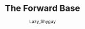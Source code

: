 ---
media: "images/rounds/round_2/forward_base.png"
media_type: image
title: The Forward Base
author: [Lazy_Shyguy]
desc: The crew construct a storm shelter in a cave in which they found a decades-old corpse.
---